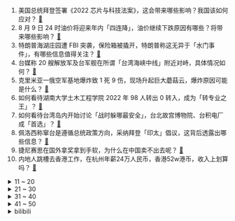 1. 美国总统拜登签署《2022 芯片与科技法案》，这会带来哪些影响？我国该如何应对？ [:link:](https://www.zhihu.com/question/546924831)
2. 8 月 9 日 24 时油价将迎来年内「四连降」，油价继续下跌原因有哪些？将带来哪些影响？ [:link:](https://www.zhihu.com/question/547342986)
3. 特朗普海湖庄园遭 FBI 突袭，保险箱被撬开，特朗普称这无异于「水门事件」，有哪些信息值得关注？ [:link:](https://www.zhihu.com/question/547641422)
4. 台媒称 20 艘解放军及台军舰在所谓「台湾海峡中线」附近对峙，具体情况如何？ [:link:](https://www.zhihu.com/question/547698439)
5. 克里米亚一俄空军基地爆炸致 1 死 9 伤，现场升起巨大蘑菇云，爆炸原因可能是什么？ [:link:](https://www.zhihu.com/question/547731573)
6. 如何看待湖南大学土木工程学院 2022 年 98 人转出 0 转入，成为「转专业之王」？ [:link:](https://www.zhihu.com/question/547254904)
7. 如何看待台湾岛内开始讨论「战时躲哪最安全」，台北故宫博物院、台积电厂成「首选」？ [:link:](https://www.zhihu.com/question/547624492)
8. 佩洛西称窜台是遵循总统政策方向，采纳拜登「印太」倡议，这背后透露出哪些信息？ [:link:](https://www.zhihu.com/question/547755162)
9. 捷尼赛思在国外拿奖拿到手软，为什么在中国卖不出去呢？ [:link:](https://www.zhihu.com/question/547335025)
10. 内地人跳槽去香港工作，在杭州年薪24万人民币，香港52w港币，收入上划算吗？ [:link:](https://www.zhihu.com/question/533646266)
<details>
<summary>11 ~ 20</summary>

11. 外交部回应是否反制台湾地区炮击演练，称「以武拒统的图谋注定是螳臂当车」，有哪些信息值得关注？ [:link:](https://www.zhihu.com/question/547679419)
12. 媒体报道特朗普多次撕毁文件冲进马桶，致白宫厕所堵塞，其真实性如何？ [:link:](https://www.zhihu.com/question/547677022)
13. 美军里根号航母再次掉头并朝东北方向行驶，这释放了什么信号？ [:link:](https://www.zhihu.com/question/547702616)
14. 各位会不会对作家江南感到可惜? [:link:](https://www.zhihu.com/question/534522677)
15. 日本前官员称「韩国曾是殖民地，日本应领导韩国」，外交部称「对殖民历史不以为耻反以为荣」，对此你怎么看？ [:link:](https://www.zhihu.com/question/547681329)
16. 北京地铁 2 号线一乘客翻入轨道，现已身亡，此事反映出地铁设计或管理方面存在哪些安全隐患？ [:link:](https://www.zhihu.com/question/547645764)
17. 孩子问「别的小朋友主动打我，老师让他道歉了，为什么我就必须得说没关系」，如何回答？ [:link:](https://www.zhihu.com/question/534678898)
18. 中方表示坚决反对美英澳核潜艇合作、在亚太复制「核共享」，释放了什么信号？ [:link:](https://www.zhihu.com/question/547617204)
19. 8 月 9 日厦门新增 3 例本土确诊病例，目前厦门防疫措施如何？ [:link:](https://www.zhihu.com/question/547653698)
20. 你见过最完美的户型是什么样子的？ [:link:](https://www.zhihu.com/question/351134471)
</details>
<details>
<summary>21 ~ 30</summary>

21. 2022 LPL 夏季赛 TES 0:2 不敌 V5 十三连胜中断，如何评价这场比赛？ [:link:](https://www.zhihu.com/question/547710968)
22. 上海警方通报男子七夕节凌晨殴打女友，因琐事争执，现已行拘，他将面临哪些处罚？ [:link:](https://www.zhihu.com/question/547284459)
23. 为什么贾政说袭人这个名字刁钻？ [:link:](https://www.zhihu.com/question/282114321)
24. 你的家族里出现过的最显赫的人有多显赫？ [:link:](https://www.zhihu.com/question/40241516)
25. 北京市消协要求每日优鲜公布退费方案， 提出务必妥善处理消费者投诉，你认为遇到退费难题该如何解决？ [:link:](https://www.zhihu.com/question/547686777)
26. Billboard 正式官宣进入中国，是否会受到国内打榜风潮的干扰？会成为国内有公信力的榜单吗？ [:link:](https://www.zhihu.com/question/547639284)
27. 芯片大基金又有 3 人被查，其中 2 人为 80 后，多家上市公司紧急公告，哪些信息值得关注？ [:link:](https://www.zhihu.com/question/547725588)
28. 为什么最近新研发的空调很少以制冷为卖点了？ [:link:](https://www.zhihu.com/question/547631781)
29. 为什么现在物质生活越来越好了，但人却越来越难快乐了？ [:link:](https://www.zhihu.com/question/544282789)
30. 中国空间站第 2 个实验舱段「梦天实验舱」已完成出厂前所有研制工作，运抵文昌航天发射场，有哪些意义？ [:link:](https://www.zhihu.com/question/547616904)
</details>
<details>
<summary>31 ~ 40</summary>

31. 为什么现在的大学老师鼓励学生考研而不是去就业？ [:link:](https://www.zhihu.com/question/274676599)
32. 于月仙车祸事故肇事人被判 1 年，丈夫张学松已向检察机关提出对量刑的异议，如何从法律角度解读？ [:link:](https://www.zhihu.com/question/547651432)
33. 如何看待小米MIX Fold 2“突破折叠屏最后一公里”？什么是折叠屏的“最后一公里”？ [:link:](https://www.zhihu.com/question/547638926)
34. 为什么很多人评价《博人传》毁了《火影忍者》? [:link:](https://www.zhihu.com/question/281030264)
35. 廊坊全面取消限购及限售，含北三县及雄安新区周边，此举将带来哪些影响？ [:link:](https://www.zhihu.com/question/547644030)
36. 纯电时代下，豪华品牌电动汽车的诚意体现在哪儿？ [:link:](https://www.zhihu.com/question/547123859)
37. 看了阿维塔的发布会，阿维塔11这车怎么样？ [:link:](https://www.zhihu.com/question/547593575)
38. 旅途过程中你发现过哪些让你印象极为深刻的标语？ [:link:](https://www.zhihu.com/question/546375261)
39. 有没有对人性做过很深的思考？ [:link:](https://www.zhihu.com/question/493966384)
40. 《如懿传》 中的金玉妍为何前后反差如此大？ [:link:](https://www.zhihu.com/question/311022463)
</details>
<details>
<summary>41 ~ 50</summary>

41. 有哪些是你独居以后才知道的事？ [:link:](https://www.zhihu.com/question/547637416)
42. 国家医保局通报广州白云山天心制药等 3 家企业虚增原料药价格、虚抬药价套取资金有关情况，具体情况如何？ [:link:](https://www.zhihu.com/question/547684707)
43. 请问人的年龄和阅历成正比吗？ [:link:](https://www.zhihu.com/question/329800434)
44. 英博物馆同意向尼日利亚归还 72 件文物，成为非洲索回文物的重要胜利，对我国流失文物追索有何参考意义？ [:link:](https://www.zhihu.com/question/547703759)
45. 多地海景房价格大跌，惠州一海景房 1.66 折拍卖，过去火热的海景豪宅，如今为何降价还难卖？ [:link:](https://www.zhihu.com/question/547675744)
46. 主机届的御三家任天堂、索尼、微软，你更倾向于哪一家？又是因为什么原因而让你更倾向它？ [:link:](https://www.zhihu.com/question/547420307)
47. 网文小说，矛盾到底是指的什么? [:link:](https://www.zhihu.com/question/547398876)
48. 复变函数中最令你惊艳的结论是什么？为什么？ [:link:](https://www.zhihu.com/question/528285638)
49. 如何看待有消息称「印度拟将中国大陆手机制造商逐出低端市场」？国产手机有哪些竞争力？ [:link:](https://www.zhihu.com/question/547618423)
50. 能不能说一下 C/C++ 的学习路线？ [:link:](https://www.zhihu.com/question/512884169)
</details><details>
<summary>bilibili</summary>

1. 你这背景确实是假的 [:link:](//www.bilibili.com/video/BV1nG4y1Y7rN)
2. 100斤vs200斤，交换饮食一周，会发生什么变化？？ [:link:](//www.bilibili.com/video/BV1ZB4y1r79G)
3. 小潮team辩论赛 [:link:](//www.bilibili.com/video/BV1nd4y1m7FH)
4. 承包一片藕塘！抽尽藕杆里的藕丝！只为做一块比黄金还贵的泥？ [:link:](//www.bilibili.com/video/BV1Bd4y127mh)
5. 我请大虾吃大虾！ [:link:](//www.bilibili.com/video/BV1ZU4y1Y7UM)
6. 婚礼办成漫展是什么体验？ [:link:](//www.bilibili.com/video/BV1Ye4y1D76J)
7. 我叫柯蓝，是附近有名的名蒸蛋（2） [:link:](//www.bilibili.com/video/BV1Me4y1Q711)
8. 《伪装者》 [:link:](//www.bilibili.com/video/BV1dF411c7sC)
9. 没想到吧？ 三人版向前冲！！！ [:link:](//www.bilibili.com/video/BV14T411L7C3)
10. 第1期 东尼ookii立Flag痛击啊吗粽？【哔哩哔哩向前冲】 [:link:](//www.bilibili.com/video/BV1VT411L74E)
<details>
<summary>11 ~ 20</summary>

11. 动 捕 鬼 才 [:link:](//www.bilibili.com/video/BV14F411A7NQ)
12. G.E.M.邓紫棋《GLORIA》官方MV | 第一章 | 启示录REVELATION [:link:](//www.bilibili.com/video/BV1kd4y1N7sb)
13. 下冰雹了，该回家了，从草原要回到沙漠边缘啦。 [:link:](//www.bilibili.com/video/BV19T411w7AC)
14. 其实在房顶过夜也蛮好的，就是蚊子有点多。 [:link:](//www.bilibili.com/video/BV1QG4y1v78m)
15. 小球动画演奏宫崎骏动画《千与千寻》插曲 [:link:](//www.bilibili.com/video/BV1QG4y1v78Y)
16. 建议收藏！这些学生党最应该学会的硬技能，一个视频教会你：设计、剪辑、办公软件 [:link:](//www.bilibili.com/video/BV15B4y167Ds)
17. 【TF家族】2022 TF家族夏日运动会 [:link:](//www.bilibili.com/video/BV1ua411f7rg)
18. 当我第七次尝试rap [:link:](//www.bilibili.com/video/BV1SB4y147Hv)
19. ”凶 手 不 止 一 个“ [:link:](//www.bilibili.com/video/BV1eG4y1v7Ky)
20. 我！三木！向前冲！vlog！ [:link:](//www.bilibili.com/video/BV1ZB4y147ao)
</details>
<details>
<summary>21 ~ 30</summary>

21. 【鬼畜电影】熊出没之熊心归去（79分钟完整版） [:link:](//www.bilibili.com/video/BV1MT411L7fi)
22. 当医生看到我的历史记录….. [:link:](//www.bilibili.com/video/BV14T411L7oV)
23. 比世界上最辣泡面还要辣一倍？帅小伙嘴巴都吃肿了! [:link:](//www.bilibili.com/video/BV1PT411L75j)
24. 不魔改，不抄袭，不加爱情，就不会拍剧？ [:link:](//www.bilibili.com/video/BV1oU4y1k7dX)
25. “就剩一瓶了” [:link:](//www.bilibili.com/video/BV1vg411y776)
26. 结 婚 且 开 团 [:link:](//www.bilibili.com/video/BV1Ae4y1Q74S)
27. 纽约最贵自助餐！！小伙直飞4000公里，能吃回本吗？ [:link:](//www.bilibili.com/video/BV16W4y1a7u2)
28. 这件事好像不是很离谱。。 [:link:](//www.bilibili.com/video/BV1HG41187Nt)
29. 外卖员:我不允许任何一位顾客挨了饿！ [:link:](//www.bilibili.com/video/BV1ut4y1G7AD)
30. 【STN快报第6.5季01】企鹅最强的吸血游戏出现了！ [:link:](//www.bilibili.com/video/BV1cU4y1e7xC)
</details>
<details>
<summary>31 ~ 40</summary>

31. 此作品献给纯路人 [:link:](//www.bilibili.com/video/BV1YU4y1e7Jw)
32. 钢材缩水实锤！东风本田CR-V对撞雪佛兰探界者 [:link:](//www.bilibili.com/video/BV1hU4y1e7BD)
33. 【原神外传】：用时100天就做出这么个东西？ [:link:](//www.bilibili.com/video/BV19t4y137Wi)
34. 《 菇 勇 者 2 》 [:link:](//www.bilibili.com/video/BV17d4y1N7gn)
35. 帅小伙自制红油火锅底料，没想到火锅底料这么难做！ [:link:](//www.bilibili.com/video/BV18a411o7Bf)
36. 评分3.7！网飞惨遭诈骗？拷打2018最低能动画！看完直接全麻 [:link:](//www.bilibili.com/video/BV1eS4y1s7cx)
37. 永琪向前冲！（下） [:link:](//www.bilibili.com/video/BV1SG4y1v76E)
38. 外卖员：您点的外卖真香啊！ [:link:](//www.bilibili.com/video/BV1wT411L7z2)
39. 对不起，我真的太快了！ [:link:](//www.bilibili.com/video/BV1La411K7pQ)
40. 连环整蛊｜假装整蛊男友一整天，让他处于十级警惕… [:link:](//www.bilibili.com/video/BV1xN4y157ym)
</details>
<details>
<summary>41 ~ 50</summary>

41. 【荒野大镖客2】我的亚瑟不需要救赎了 [:link:](//www.bilibili.com/video/BV13g411y7Tu)
42. 简易夏日泳池别墅 [:link:](//www.bilibili.com/video/BV1eS4y147Up)
43. “这短短四十多分钟，看懂的人却花了二十多年...” [:link:](//www.bilibili.com/video/BV1JN4y1j7Vo)
44. 哔哩哔哩向前冲 之勇士发廊队！！！ [:link:](//www.bilibili.com/video/BV1CB4y147pP)
45. 空气炸锅版《芝士烤牛奶》来了！ [:link:](//www.bilibili.com/video/BV1uW4y1Y7aP)
46. 我终于成了全B站第一个…？ [:link:](//www.bilibili.com/video/BV1nG4y1Y7EB)
47. 【特效向】只澜 传承之章 [:link:](//www.bilibili.com/video/BV1At4y1g7ZM)
48. 好Q弹！这套笔看起来很好吃！ [:link:](//www.bilibili.com/video/BV1ct4y1G7fz)
49. 泰国生腌第一吃，味道其实挺好的，但是没想象的那么惊艳！ [:link:](//www.bilibili.com/video/BV12d4y1T72m)
50. 昨晚直播粉丝朋友们的打赏已全部捐献，感谢大家对红客的支持！ [:link:](//www.bilibili.com/video/BV1kG411b7M7)
</details>
<details>
<summary>51 ~ 60</summary>

51. “帝君的小棉袄” [:link:](//www.bilibili.com/video/BV14a411K7Zd)
52. 笑死我了 不允许有人没看过这个视频 [:link:](//www.bilibili.com/video/BV1Pg411y7Ti)
53. 【书记舞】双胞胎学姐想让铁根er学跳舞 [:link:](//www.bilibili.com/video/BV1YS4y147th)
54. 为什么街边的「盖浇饭小店」，越来越少了？ [:link:](//www.bilibili.com/video/BV1BB4y1t7JU)
55. 据说是加菲猫最爱的食物？「肉酱千层面」 [:link:](//www.bilibili.com/video/BV1Dd4y1T7mQ)
56. 国产综艺里罕见的真性情，两个善良的人相遇，最终成了幸福的人 [:link:](//www.bilibili.com/video/BV12e4y1D7jv)
57. 现实中真的存在宵宫这样的女孩吗 [:link:](//www.bilibili.com/video/BV11B4y1t7gT)
58. 贱谍过家家（2） [:link:](//www.bilibili.com/video/BV1Se4y1D7xW)
59. 爆肝36小时 只为了这60秒的视频 [:link:](//www.bilibili.com/video/BV1Qe4y1D7mT)
60. “这么浅，我直接过去” [:link:](//www.bilibili.com/video/BV1iT411L7rg)
</details>
<details>
<summary>61 ~ 70</summary>

61. 面试之前一定要知道事，学会让你少走十年弯路 [:link:](//www.bilibili.com/video/BV1kN4y157TX)
62. 小学生迷惑行为大赏，我看不懂，但我大受震撼！ [:link:](//www.bilibili.com/video/BV1CG4y1v71F)
63. [1年噩梦，在此结束][TAS]e支1.9.7 7-10通关!!! [:link:](//www.bilibili.com/video/BV1ar4y157oL)
64. 这搭档勉强能处 [:link:](//www.bilibili.com/video/BV1RT41157G8)
65. 大学生如何在宿舍拍出《向前冲》 [:link:](//www.bilibili.com/video/BV1yG411b7c9)
66. 自制左撇子掰手腕辅助器 [:link:](//www.bilibili.com/video/BV1gF411P7fv)
67. “长大后发现，这么棒的台词越来越少了” [:link:](//www.bilibili.com/video/BV1fe4y1D7ft)
68. 【原神手书】✦侦探们的夏日绮想曲✦~「蓝宝石」失踪之谜~ || 四风少年 [:link:](//www.bilibili.com/video/BV1nY4y1A78d)
69. 【原神配音•2】璃月人贩子一一申鹤 [:link:](//www.bilibili.com/video/BV1UN4y1V7Db)
70. 快乐合成器 [:link:](//www.bilibili.com/video/BV1mG411b7cy)
</details>
<details>
<summary>71 ~ 80</summary>

71. 巨喵来啦 [:link:](//www.bilibili.com/video/BV1at4y137Rb)
72. 缘分太神奇了！我做梦都没想到，我竟然嫁给了相差11岁的童年偶像，更不敢相信的是，我们已经俩娃了😂 [:link:](//www.bilibili.com/video/BV1cg411y7EE)
73. 我们的童年好像真的不见了！ [:link:](//www.bilibili.com/video/BV1VT411L78h)
74. 就绝区零这美术细节和完成度，你管这叫一测？ [:link:](//www.bilibili.com/video/BV1id4y1T7XL)
75. 大龄单身青年骑行拍短视频，十一个月涨粉90万，今天聊聊一路走来的经历 [:link:](//www.bilibili.com/video/BV1SB4y1z73G)
76. 暑假开空调时的尴尬 [:link:](//www.bilibili.com/video/BV1it4y1G7ZU)
77. 复原古代火折子技艺，一吹即燃；古人就是用它来保存火种，好比现在的打火机 [:link:](//www.bilibili.com/video/BV1ua411P7qL)
78. 【2022TF家族夏日运动会】时代少年团4K全程饭拍 [:link:](//www.bilibili.com/video/BV1iV4y1x775)
79. 字符的极限操作，用1000000个id画画 [:link:](//www.bilibili.com/video/BV1rG411b7oE)
80. 【末日城市100天】弹尽粮绝！陷入绝境了吗？#2 [:link:](//www.bilibili.com/video/BV1Nr4y1L7MX)
</details>
<details>
<summary>81 ~ 90</summary>

81. 史上最伟大的发明！他撕毁3000亿，只为点亮你的世界！白日梦想家特斯拉 [:link:](//www.bilibili.com/video/BV1Dd4y1T79S)
82. 揭秘成本214卖糯米丸子赚多少 [:link:](//www.bilibili.com/video/BV1Gd4y1m7Xi)
83. 室外地面76度！ 我家地面却零下-30℃！猫直呼冻脚！ [:link:](//www.bilibili.com/video/BV1ga411f79y)
84. 这才是宠物的真实状态 [:link:](//www.bilibili.com/video/BV1dF411A7ET)
85. 『等不来花开』我要的不多，1个赞可以吗？【兰音翻唱】 [:link:](//www.bilibili.com/video/BV1GN4y157dt)
86. 可爱吗？拿智商换的！ [:link:](//www.bilibili.com/video/BV1Be4y1D7Vz)
87. 【荒野大镖客2】约翰探店：瓦伦丁 $0.03 [:link:](//www.bilibili.com/video/BV1bY4y1w7cq)
88. 广州顺德菜馆  厨子探店¥400 [:link:](//www.bilibili.com/video/BV1oY4y1w7qi)
89. 当我在英国老公面前一本正经撒谎 [:link:](//www.bilibili.com/video/BV1oB4y1z77H)
90. 你担心的未来 压根就未来... [:link:](//www.bilibili.com/video/BV1bd4y1m7bP)
</details>
<details>
<summary>91 ~ 100</summary>

91. 你这MC太假了 [:link:](//www.bilibili.com/video/BV1oa411N7Ye)
92. “当潮流爱新鲜 当旁人爱标签” [:link:](//www.bilibili.com/video/BV1nV4y1x7nF)
93. 这只牛最近爱吃辣 把自己装备辣掉了 [:link:](//www.bilibili.com/video/BV1JB4y167Lv)
94. 为什么会有人用这种奇葩方式吃饭呀！？ [:link:](//www.bilibili.com/video/BV1wW4y1Y7Qj)
95. 原来，这就是朋友 [:link:](//www.bilibili.com/video/BV1kG4y1v7MN)
96. 深夜的便利店是我夏天最爱的地方! [:link:](//www.bilibili.com/video/BV1Ma411K7xX)
97. 记录我买金条的全过程，为什么突然想买黄金? [:link:](//www.bilibili.com/video/BV1qB4y147gB)
98. 在嘲讽声中，他建起了老兵最后的骄傲。 [:link:](//www.bilibili.com/video/BV1Mt4y1G7pE)
99. 【整活】猪帮说唱ep1 [:link:](//www.bilibili.com/video/BV1gN4y1573V)
100. 我新买的车啊！但是是矿车 [:link:](//www.bilibili.com/video/BV1mY4y1w7Hs)
</details></details>